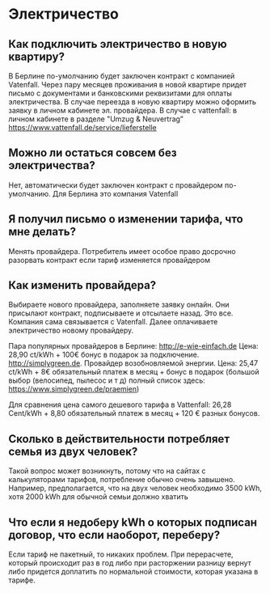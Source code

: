 # Электричество

## Как подключить электричество в новую квартиру?
В Берлине по-умолчанию будет заключен контракт с компанией Vatenfall. Через пару месяцев проживания в новой квартире придет письмо с документами и банковскими реквизитами для оплаты электричества.
В случае переезда в новую квартиру можно оформить заявку в личном кабинете эл. провайдера. В случае с vattenfall: в личном кабинете в разделе  "Umzug & Neuvertrag” https://www.vattenfall.de/service/lieferstelle

## Можно ли остаться совсем без электричества?
Нет, автоматически будет заключен контракт с провайдером по-умолчанию. Для Берлина это компания Vatenfall

## Я получил письмо о изменении тарифа, что мне делать?
Менять провайдера. Потребитель имеет особое право досрочно разорвать контракт если тариф изменяется провайдером

## Как изменить провайдера?
Выбираете нового провайдера, заполняете заявку онлайн. Они присылают контракт, подписываете и отсылаете назад. Это все. Компания сама связывается с Vatenfall. Далее оплачиваете электричество новому провайдеру.

Пара популярных провайдеров в Берлине:
http://e-wie-einfach.de
Цена: 28,90 ct/kWh + 100€ бонус в подарок за подключение.
http://simplygreen.de. Провайдер возобновляемой энергии.
Цена: 25,47 ct/kWh + 8€ обязательный платеж в месяц + бонус в подарок (большой выбор (велосипед, пылесос и т д) полный список здесь: https://www.simplygreen.de/praemien)

Для сравнения цена самого дешевого тарифа в Vattenfall: 26,28 Cent/kWh + 8,80 обязательный платеж в месяц + 120 € разных бонусов.

## Сколько в действительности потребляет семья из двух человек?
Такой вопрос может возникнуть, потому что на сайтах с калькуляторами тарифов, потребление обычно очень завышено. 
Например, предполагается, что на двух человек необходимо 3500 kWh, хотя 2000 kWh для обычной семьи должно хватить

## Что если я недоберу kWh о которых подписан договор, что если наоборот, переберу?
Если тариф не пакетный, то никаких проблем. 
При перерасчете, который происходит раз в год либо при расторжении разницу вернут либо придется доплатить по нормальной стоимости, 
которая указана в тарифе.

